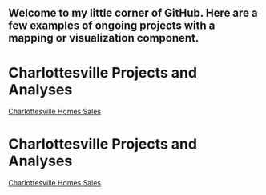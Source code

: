 ## Welcome to my little corner of GitHub. Here are a few examples of ongoing projects with a mapping or visualization component. 

# Charlottesville Projects and Analyses
<a href="bw6xs.github.io/cville/sales_since_2017_less_than_2M.html">Charlottesville Homes Sales</a>

# Charlottesville Projects and Analyses 
[Charlottesville Homes Sales](cville/sales_since_2017_less_than_2M.html)
